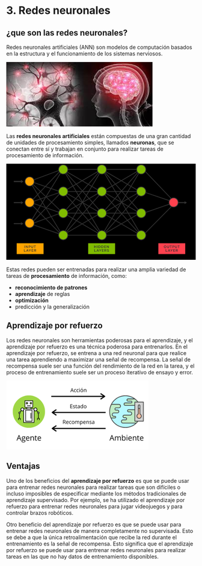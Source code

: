 # 3. Redes neuronales

## ¿que son las redes neuronales?

Redes neuronales artificiales (ANN) son modelos de computación basados en la estructura y el funcionamiento de los sistemas nerviosos.

![](img/2023-01-10-10-43-00.png)

Las **redes neuronales artificiales** están compuestas de una gran cantidad de unidades de procesamiento simples, llamados **neuronas**, que se conectan entre sí y trabajan en conjunto para realizar tareas de procesamiento de información.

![imagen](2022-12-20-11-58-27.png)

Estas redes pueden ser entrenadas para realizar una amplia variedad de tareas de **procesamiento** de información, como:

- **reconocimiento de patrones**
- **aprendizaje** de reglas
- **optimización**
- predicción y la generalización

## Aprendizaje por refuerzo

Los redes neuronales son herramientas poderosas para el aprendizaje, y el aprendizaje por refuerzo es una técnica poderosa para entrenarlos. En el aprendizaje por refuerzo, se entrena a una red neuronal para que realice una tarea aprendiendo a maximizar una señal de recompensa. La señal de recompensa suele ser una función del rendimiento de la red en la tarea, y el proceso de entrenamiento suele ser un proceso iterativo de ensayo y error.

![imagen](2022-12-20-12-04-03.png)

## Ventajas

Uno de los beneficios del **aprendizaje por refuerzo** es que se puede usar para entrenar redes neuronales para realizar tareas que son difíciles o incluso imposibles de especificar mediante los métodos tradicionales de aprendizaje supervisado. Por ejemplo, se ha utilizado el aprendizaje por refuerzo  para entrenar redes neuronales para jugar videojuegos y para controlar brazos robóticos.

Otro beneficio del aprendizaje por refuerzo es que se puede usar para entrenar redes neuronales de manera completamente no supervisada. Esto se debe a que la única retroalimentación que recibe la red durante el entrenamiento es la señal de recompensa. Esto significa que el aprendizaje por refuerzo se puede usar para entrenar redes neuronales para realizar tareas en las que no hay datos de entrenamiento disponibles.